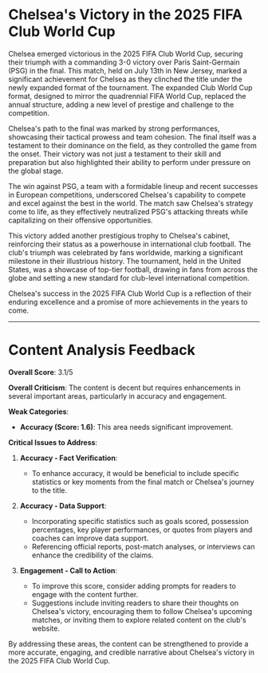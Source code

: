 # Chelsea's Victory in the 2025 FIFA Club World Cup

Chelsea emerged victorious in the 2025 FIFA Club World Cup, securing their triumph with a commanding 3-0 victory over Paris Saint-Germain (PSG) in the final. This match, held on July 13th in New Jersey, marked a significant achievement for Chelsea as they clinched the title under the newly expanded format of the tournament. The expanded Club World Cup format, designed to mirror the quadrennial FIFA World Cup, replaced the annual structure, adding a new level of prestige and challenge to the competition.

Chelsea's path to the final was marked by strong performances, showcasing their tactical prowess and team cohesion. The final itself was a testament to their dominance on the field, as they controlled the game from the onset. Their victory was not just a testament to their skill and preparation but also highlighted their ability to perform under pressure on the global stage.

The win against PSG, a team with a formidable lineup and recent successes in European competitions, underscored Chelsea's capability to compete and excel against the best in the world. The match saw Chelsea's strategy come to life, as they effectively neutralized PSG's attacking threats while capitalizing on their offensive opportunities.

This victory added another prestigious trophy to Chelsea's cabinet, reinforcing their status as a powerhouse in international club football. The club's triumph was celebrated by fans worldwide, marking a significant milestone in their illustrious history. The tournament, held in the United States, was a showcase of top-tier football, drawing in fans from across the globe and setting a new standard for club-level international competition.

Chelsea's success in the 2025 FIFA Club World Cup is a reflection of their enduring excellence and a promise of more achievements in the years to come.

---

# Content Analysis Feedback

**Overall Score**: 3.1/5

**Overall Criticism**:
The content is decent but requires enhancements in several important areas, particularly in accuracy and engagement.

**Weak Categories**:
- **Accuracy (Score: 1.6)**: This area needs significant improvement.

**Critical Issues to Address**:
1. **Accuracy - Fact Verification**:
   - To enhance accuracy, it would be beneficial to include specific statistics or key moments from the final match or Chelsea's journey to the title.

2. **Accuracy - Data Support**:
   - Incorporating specific statistics such as goals scored, possession percentages, key player performances, or quotes from players and coaches can improve data support.
   - Referencing official reports, post-match analyses, or interviews can enhance the credibility of the claims.

3. **Engagement - Call to Action**:
   - To improve this score, consider adding prompts for readers to engage with the content further.
   - Suggestions include inviting readers to share their thoughts on Chelsea's victory, encouraging them to follow Chelsea's upcoming matches, or inviting them to explore related content on the club's website.

By addressing these areas, the content can be strengthened to provide a more accurate, engaging, and credible narrative about Chelsea's victory in the 2025 FIFA Club World Cup.